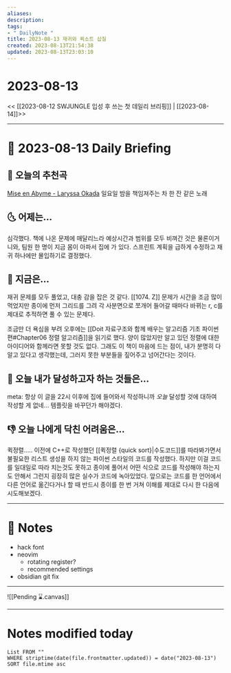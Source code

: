 ```yaml
---
aliases: 
description:
tags:
- " DailyNote "
title: 2023-08-13 재귀와 퀵소트 삽질
created: 2023-08-13T21:54:38
updated: 2023-08-13T23:03:10
---
```


# 2023-08-13

<< [[2023-08-12 SWJUNGLE 입성 후 쓰는 첫 데일리 브리핑]] | [[2023-08-14]]>>

---

# 📅 2023-08-13 Daily Briefing

## 🎵 오늘의 추천곡

[Mise en Abyme - Laryssa Okada](https://youtu.be/K129h2fdC4w) 일요일 밤을 책임져주는 차 한 잔 같은 노래

## 🌜 어제는...

심각했다. 책에 나온 문제에 매달리느라 예상시간과 범위를 모두 비껴간 것은 물론이거니와, 팀원 한 명이 지금 몸이 아파서 집에 가 있다. 스프린트 계획을 급하게 수정하고 재귀 하나에만 몰입하기로 결정했다.

## 🙌 지금은...

재귀 문제를 모두 풀었고, 대충 감을 잡은 것 같다. [[1074. Z]] 문제가 시간을 조금 많이 먹었지만 종이에 먼저 그리드를 그려 각 사분면으로 쪼개어 들어갈 때마다 바뀌는 r, c를 제대로 추적하면 풀 수 있는 문제다. 

조금만 더 욕심을 부려 오후에는 [[Doit 자료구조와 함께 배우는 알고리즘 기초 파이썬 편#Chapter06 정렬 알고리즘]]을 읽기로 했다. 양이 많았지만 알고 있던 정렬에 대한 아이디어와 함께라면 못할 것도 없다. 그래도 이 책이 마음에 드는 점이, 내가 분명히 다 알고 있다고 생각했는데, 그러지 못한 부분들을 짚어주고 넘어간다는 것이다.

## 🚀 오늘 내가 달성하고자 하는 것들은...

meta: 항상 이 글을 22시 이후에 집에 들어와서 작성하니까 *오늘* 달성할 것에 대하여 작성할 게 없네... 템플릿을 바꾸던가 해야겠다.

## 👎 오늘 나에게 닥친 어려움은...

퀵정렬..... 이전에 C++로 작성했던 [[퀵정렬 {quick sort}|수도코드]]를 따라봐가면서 불필요한 리스트 생성을 하지 않는 파이썬 스타일의 코드를 작성했다. 하지만 이걸 코드를 일대일로 따라 치는것도 못하고 종이에 풀어서 어떤 식으로 코드를 작성해야 하는지도 안해서 그런지 굉장히 많은 실수가 코드에 녹아있었다. 앞으로는 코드를 한 언어에서 다른 언어로 옮긴다거나 할 때 반드시 종이를 한 번 거쳐 이해를 제대로 다시 한 다음에 시도해보겠다.

---

# 📝 Notes

- hack font
- neovim
	- rotating register?
	- recommended settings
- obsidian git fix

___

![[Pending ⌛.canvas]]

---

# Notes modified today

```dataview
List FROM "" 
WHERE striptime(date(file.frontmatter.updated)) = date("2023-08-13") 
SORT file.mtime asc
```
